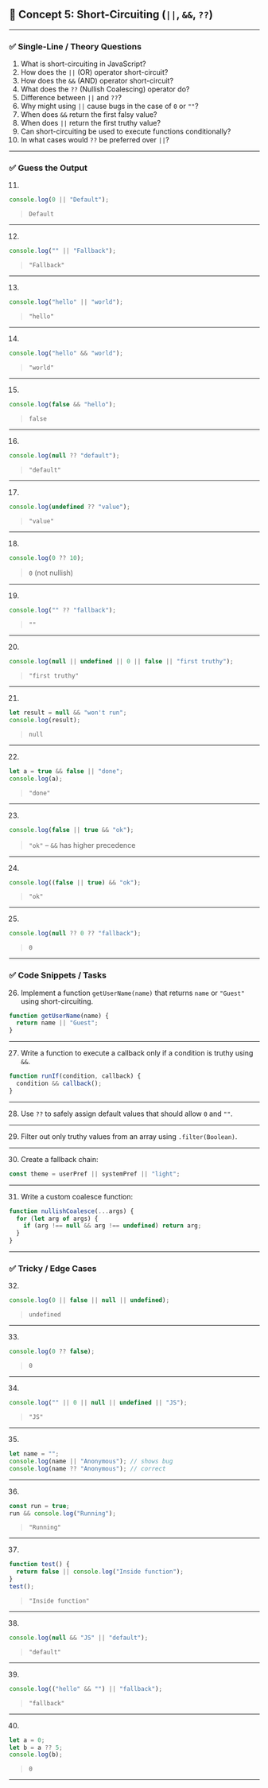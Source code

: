 
## 🔹 **Concept 5: Short-Circuiting (`||`, `&&`, `??`)**

---

### ✅ **Single-Line / Theory Questions**

1. What is short-circuiting in JavaScript?
2. How does the `||` (OR) operator short-circuit?
3. How does the `&&` (AND) operator short-circuit?
4. What does the `??` (Nullish Coalescing) operator do?
5. Difference between `||` and `??`?
6. Why might using `||` cause bugs in the case of `0` or `""`?
7. When does `&&` return the first falsy value?
8. When does `||` return the first truthy value?
9. Can short-circuiting be used to execute functions conditionally?
10. In what cases would `??` be preferred over `||`?

---

### ✅ **Guess the Output**

11.

```js
console.log(0 || "Default");
```

> `Default`

---

12.

```js
console.log("" || "Fallback");
```

> `"Fallback"`

---

13.

```js
console.log("hello" || "world");
```

> `"hello"`

---

14.

```js
console.log("hello" && "world");
```

> `"world"`

---

15.

```js
console.log(false && "hello");
```

> `false`

---

16.

```js
console.log(null ?? "default");
```

> `"default"`

---

17.

```js
console.log(undefined ?? "value");
```

> `"value"`

---

18.

```js
console.log(0 ?? 10);
```

> `0` (not nullish)

---

19.

```js
console.log("" ?? "fallback");
```

> `""`

---

20.

```js
console.log(null || undefined || 0 || false || "first truthy");
```

> `"first truthy"`

---

21.

```js
let result = null && "won't run";
console.log(result);
```

> `null`

---

22.

```js
let a = true && false || "done";
console.log(a);
```

> `"done"`

---

23.

```js
console.log(false || true && "ok");
```

> `"ok"` – `&&` has higher precedence

---

24.

```js
console.log((false || true) && "ok");
```

> `"ok"`

---

25.

```js
console.log(null ?? 0 ?? "fallback");
```

> `0`

---

### ✅ **Code Snippets / Tasks**

26. Implement a function `getUserName(name)` that returns `name` or `"Guest"` using short-circuiting.

```js
function getUserName(name) {
  return name || "Guest";
}
```

---

27. Write a function to execute a callback only if a condition is truthy using `&&`.

```js
function runIf(condition, callback) {
  condition && callback();
}
```

---

28. Use `??` to safely assign default values that should allow `0` and `""`.

---

29. Filter out only truthy values from an array using `.filter(Boolean)`.

---

30. Create a fallback chain:

```js
const theme = userPref || systemPref || "light";
```

---

31. Write a custom coalesce function:

```js
function nullishCoalesce(...args) {
  for (let arg of args) {
    if (arg !== null && arg !== undefined) return arg;
  }
}
```

---

### ✅ **Tricky / Edge Cases**

32.

```js
console.log(0 || false || null || undefined);
```

> `undefined`

---

33.

```js
console.log(0 ?? false);
```

> `0`

---

34.

```js
console.log("" || 0 || null || undefined || "JS");
```

> `"JS"`

---

35.

```js
let name = "";
console.log(name || "Anonymous"); // shows bug
console.log(name ?? "Anonymous"); // correct
```

---

36.

```js
const run = true;
run && console.log("Running");
```

> `"Running"`

---

37.

```js
function test() {
  return false || console.log("Inside function");
}
test();
```

> `"Inside function"`

---

38.

```js
console.log(null && "JS" || "default");
```

> `"default"`

---

39.

```js
console.log(("hello" && "") || "fallback");
```

> `"fallback"`

---

40.

```js
let a = 0;
let b = a ?? 5;
console.log(b); 
```

> `0`

---

